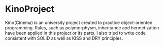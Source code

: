 # KinoProject
Kino(Cinema) is an university project created to practice object-oriented programming. Rules, such as polymorphysm, inheritance and hermetization have been applied in this project or its parts. I also tried to write code consistent with SOLID as well as KISS and DRY principles. 
